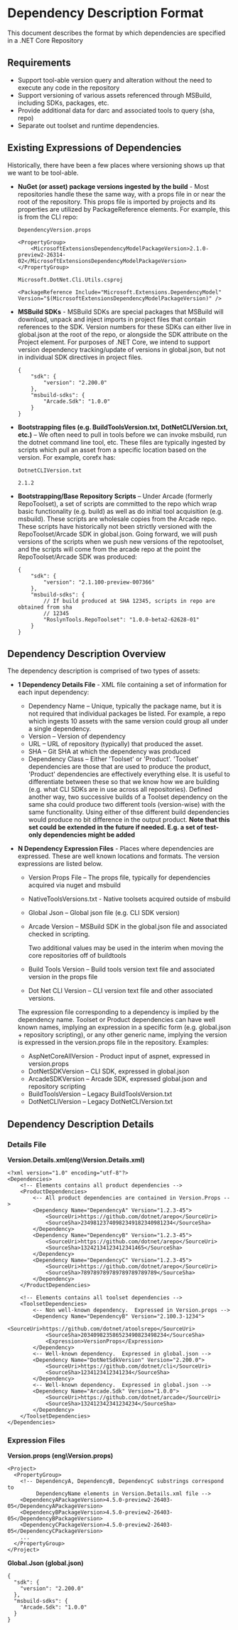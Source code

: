 # Dependency Description Format

This document describes the format by which dependencies are specified in a .NET Core Repository

## Requirements
- Support tool-able version query and alteration without the need to execute any code in the repository
- Support versioning of various assets referenced through MSBuild, including SDKs, packages, etc.
- Provide additional data for darc and associated tools to query (sha, repo)
- Separate out toolset and runtime dependencies.

## Existing Expressions of Dependencies
Historically, there have been a few places where versioning shows up that we want to be tool-able.
- **NuGet (or asset) package versions ingested by the build** - Most repositories handle these the same way, with a props file in or near the root of the repository. This props file is imported by projects and its properties are utilized by PackageReference elements. For example, this is from the CLI repo:

    ```
    DependencyVersion.props

    <PropertyGroup>
        <MicrosoftExtensionsDependencyModelPackageVersion>2.1.0-preview2-26314-02</MicrosoftExtensionsDependencyModelPackageVersion>
    </PropertyGroup>
    ```
    ```
    Microsoft.DotNet.Cli.Utils.csproj

    <PackageReference Include="Microsoft.Extensions.DependencyModel" Version="$(MicrosoftExtensionsDependencyModelPackageVersion)" />
    ```

- **MSBuild SDKs** - MSBuild SDKs are special packages that MSBuild will download, unpack and inject imports in project files that contain references to the SDK.  Version numbers for these SDKs can either live in global.json at the root of the repo, or alongside the SDK attribute on the Project element.  For purposes of .NET Core, we intend to support version dependency tracking/update of versions in global.json, but not in individual SDK directives in project files.

    ```
    {
        "sdk": {
            "version": "2.200.0"
        },
        "msbuild-sdks": {
            "Arcade.Sdk": "1.0.0"
        }
    }
    ```

- **Bootstrapping files (e.g. BuildToolsVersion.txt, DotNetCLIVersion.txt, etc.)** – We often need to pull in tools before we can invoke msbuild, run the dotnet command line tool, etc.  These files are typically ingested by scripts which pull an asset from a specific location based on the version.  For example, corefx has:

    ```
    DotnetCLIVersion.txt

    2.1.2
    ```

- **Bootstrapping/Base Repository Scripts** – Under Arcade (formerly RepoToolset), a set of scripts are committed to the repo which wrap basic functionality (e.g. build) as well as do initial tool acquisition (e.g. msbuild).  These scripts are wholesale copies from the Arcade repo.  These scripts have historically not been strictly versioned with the RepoToolset/Arcade SDK in global.json.  Going forward, we will push versions of the scripts when we push new versions of the repotoolset, and the scripts will come from the arcade repo at the point the RepoToolset/Arcade SDK was produced:

    ```
    {
        "sdk": {
            "version": "2.1.100-preview-007366"
        },
        "msbuild-sdks": {
            // If build produced at SHA 12345, scripts in repo are obtained from sha
            // 12345
            "RoslynTools.RepoToolset": "1.0.0-beta2-62628-01"
        }
    }
    ```
## Dependency Description Overview
The dependency description is comprised of two types of assets:
- **1 Dependency Details File** - XML file containing a set of information for each input dependency:
  - Dependency Name – Unique, typically the package name, but it is not required that individual packages be listed.  For example, a repo which ingests 10 assets with the same version could group all under a single dependency.
  - Version – Version of dependency
  - URL – URL of repository (typically) that produced the asset.
  - SHA – Git SHA at which the dependency was produced
  - Dependency Class – Either 'Toolset' or 'Product'.  'Toolset' dependencies are those that are used to produce the product, 'Product' dependencies are effectively everything else.  It is useful to differentiate between these so that we know how we are building (e.g. what CLI SDKs are in use across all repositories).  Defined another way, two successive builds of a Toolset dependency on the same sha could produce two different tools (version-wise) with the same functionality.  Using either of thse different build dependencies would produce no bit difference in the output product. **Note that this set could be extended in the future if needed.  E.g. a set of test-only dependencies might be added**
- **N Dependency Expression Files** - Places where dependencies are expressed.  These are well known locations and formats.  The version expressions are listed below.
  - Version Props File – The props file, typically for dependencies acquired via nuget and msbuild
  - NativeToolsVersions.txt - Native toolsets acquired outside of msbuild
  - Global Json – Global json file (e.g. CLI SDK version)
  - Arcade Version – MSBuild SDK in the global.json file and associated checked in scripting.

    Two additional values may be used in the interim when moving the core repositories off of buildtools
  - Build Tools Version – Build tools version text file and associated version in the props file
  - Dot Net CLI Version – CLI version text file and other associated versions.

  The expression file corresponding to a dependency is implied by the dependency name.  Toolset or Product dependencies can have well known names, implying an expression in a specific form (e.g. global.json + repository scripting), or any other generic name, implying the version is expressed in the version.props file in the repository.  Examples:
    - AspNetCoreAllVersion - Product input of aspnet, expressed in version.props
    - DotNetSDKVersion – CLI SDK, expressed in global.json
    - ArcadeSDKVersion – Arcade SDK, expressed global.json and repository scripting
    - BuildToolsVersion – Legacy BuildToolsVersion.txt
    - DotNetCLIVersion – Legacy DotNetCLIVersion.txt

## Dependency Description Details
### Details File

**Version.Details.xml(eng\Version.Details.xml)**
```
<?xml version="1.0" encoding="utf-8"?>
<Dependencies>
    <!-- Elements contains all product dependencies -->
    <ProductDependencies>
        <-- All product dependencies are contained in Version.Props -->
        <Dependency Name="DependencyA" Version="1.2.3-45">
            <SourceUri>https://github.com/dotnet/arepo</SourceUri>
            <SourceSha>23498123740982349182340981234</SourceSha>
        </Dependency>
        <Dependency Name="DependencyB" Version="1.2.3-45">
            <SourceUri>https://github.com/dotnet/arepo</SourceUri>
            <SourceSha>13242134123412341465</SourceSha>
        </Dependency>
        <Dependency Name="DependencyC" Version="1.2.3-45">
            <SourceUri>https://github.com/dotnet/arepo</SourceUri>
            <SourceSha>789789789789789789789789</SourceSha>
        </Dependency>
    </ProductDependencies>

    <!-- Elements contains all toolset dependencies -->
    <ToolsetDependencies>
        <-- Non well-known dependency.  Expressed in Version.props -->
        <Dependency Name="DependencyB" Version="2.100.3-1234">
            <SourceUri>https://github.com/dotnet/atoolsrepo</SourceUri>
            <SourceSha>203409823586523490823498234</SourceSha>
            <Expression>VersionProps</Expression>
        </Dependency>
        <-- Well-known dependency.  Expressed in global.json -->
        <Dependency Name="DotNetSdkVersion" Version="2.200.0">
            <SourceUri>https://github.com/dotnet/cli</SourceUri>
            <SourceSha>1234123412341234</SourceSha>
        </Dependency>
        <-- Well-known dependency.  Expressed in global.json -->
        <Dependency Name="Arcade.Sdk" Version="1.0.0">
            <SourceUri>https://github.com/dotnet/arcade</SourceUri>
            <SourceSha>132412342341234234</SourceSha>
        </Dependency>
    </ToolsetDependencies>
</Dependencies>
```

### Expression Files
**Version.props (eng\Version.props)**
```
<Project>
  <PropertyGroup>
    <!-- DependencyA, DependencyB, DependencyC substrings correspond to
         DependencyName elements in Version.Details.xml file -->
    <DependencyAPackageVersion>4.5.0-preview2-26403-05</DependencyAPackageVersion>
    <DependencyBPackageVersion>4.5.0-preview2-26403-05</DependencyBPackageVersion>
    <DependencyCPackageVersion>4.5.0-preview2-26403-05</DependencyCPackageVersion>
    ...
  </PropertyGroup>
</Project>
```

**Global.Json (global.json)**
```
{
  "sdk": {
    "version": "2.200.0"
  },
  "msbuild-sdks": {
    "Arcade.Sdk": "1.0.0"
  }
}
```